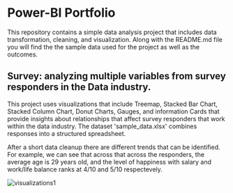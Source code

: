 # Power-BI Portfolio
This repository contains a simple data analysis project that includes data transformation, cleaning, and visualization. Along with the README.md file you will find the the sample data used for the project as well as the outcomes.  

## Survey: analyzing multiple variables from survey responders in the Data industry.

This project uses visualizations that include Treemap, Stacked Bar Chart, Stacked Column Chart, Donut Charts, Gauges, and information Cards that provide insights about relationships that affect survey responders that work within the data industry. The dataset 'sample_data.xlsx' combines responses into a structured spreadsheet. 

After a short data cleanup there are different trends that can be identified. For example, we can see that across that across the responders, the average age is 29 years old, and the level of happiness with salary and work/life balance ranks at 4/10 and 5/10 respectevely. 

![visualizations1](https://github.com/user-attachments/assets/31ba05be-15d9-48d0-a318-9c63702c6a61)


